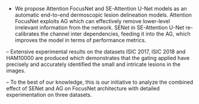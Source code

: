 
- We propose Attention FocusNet and SE-Attention U-Net models as an automatic
end-to-end dermoscopic lesion delineation models. Attention FocusNet
exploits AG which can effectively remove lower-level irrelevant information
from the network. SENet in SE-Attention U-Net re-calibrates the channel
inter dependencies, feeding it into the AG, which improves the model in
terms of performance metrics.

– Extensive experimental results on the datasets ISIC 2017, ISIC 2018 and
HAM10000 are produced which demonstrates that the gating applied have
precisely and accurately identified the small and intricate lesions in the images.

– To the best of our knowledge, this is our initiative to analyze the combined
effect of SENet and AG on FocusNet architecture with detailed experimentation on three datasets.
